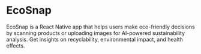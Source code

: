 # EcoSnap
EcoSnap is a React Native app that helps users make eco-friendly decisions by scanning products or uploading images for AI-powered sustainability analysis. Get insights on recyclability, environmental impact, and health effects.
